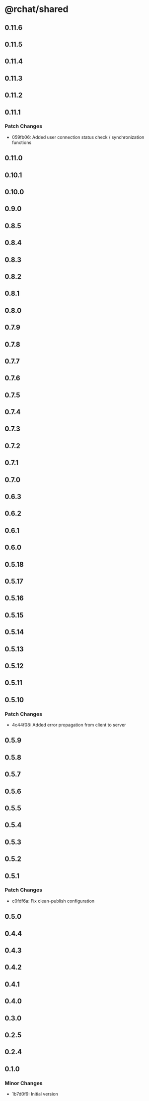 # @rchat/shared

## 0.11.6

## 0.11.5

## 0.11.4

## 0.11.3

## 0.11.2

## 0.11.1

### Patch Changes

-   059fb06: Added user connection status check / synchronization functions

## 0.11.0

## 0.10.1

## 0.10.0

## 0.9.0

## 0.8.5

## 0.8.4

## 0.8.3

## 0.8.2

## 0.8.1

## 0.8.0

## 0.7.9

## 0.7.8

## 0.7.7

## 0.7.6

## 0.7.5

## 0.7.4

## 0.7.3

## 0.7.2

## 0.7.1

## 0.7.0

## 0.6.3

## 0.6.2

## 0.6.1

## 0.6.0

## 0.5.18

## 0.5.17

## 0.5.16

## 0.5.15

## 0.5.14

## 0.5.13

## 0.5.12

## 0.5.11

## 0.5.10

### Patch Changes

-   4c44f08: Added error propagation from client to server

## 0.5.9

## 0.5.8

## 0.5.7

## 0.5.6

## 0.5.5

## 0.5.4

## 0.5.3

## 0.5.2

## 0.5.1

### Patch Changes

-   c0fdf6a: Fix clean-publish configuration

## 0.5.0

## 0.4.4

## 0.4.3

## 0.4.2

## 0.4.1

## 0.4.0

## 0.3.0

## 0.2.5

## 0.2.4

## 0.1.0

### Minor Changes

-   1b7d0f9: Initial version
